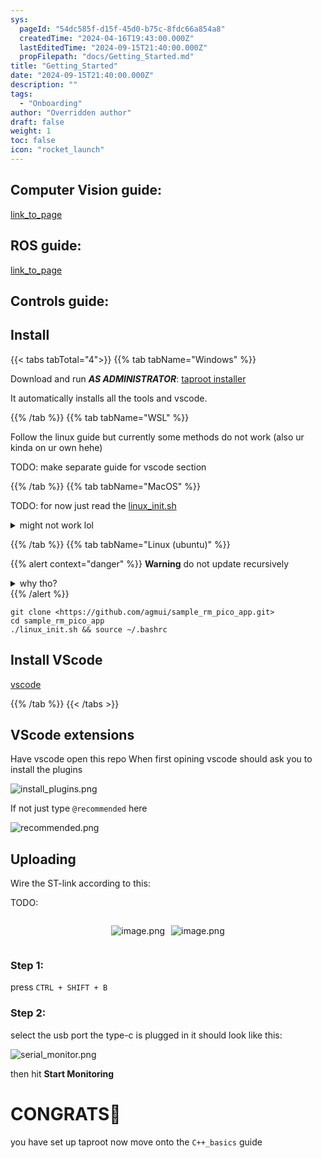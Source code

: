 ```yaml
---
sys:
  pageId: "54dc585f-d15f-45d0-b75c-8fdc66a854a8"
  createdTime: "2024-04-16T19:43:00.000Z"
  lastEditedTime: "2024-09-15T21:40:00.000Z"
  propFilepath: "docs/Getting_Started.md"
title: "Getting_Started"
date: "2024-09-15T21:40:00.000Z"
description: ""
tags:
  - "Onboarding"
author: "Overridden author"
draft: false
weight: 1
toc: false
icon: "rocket_launch"
---
```


## Computer Vision guide:

[link_to_page](86d45bc0-388b-4d26-8848-44f255f73d0e)

## ROS guide:

[link_to_page](3c76c1de-ec8f-46d6-8b0a-294005edc2d5)

## Controls guide:

## Install

{{< tabs tabTotal="4">}}
{{% tab tabName="Windows" %}}

Download and run _**AS ADMINISTRATOR**_: [taproot installer](https://github.com/Thornbots/TeachingFreshies/releases/tag/1.0)

It automatically installs all the tools and vscode.

{{% /tab %}}
{{% tab tabName="WSL" %}}

Follow the linux guide but currently some methods do not work (also ur kinda on ur own hehe)

TODO: make separate guide for vscode section

{{% /tab %}}
{{% tab tabName="MacOS" %}}

TODO: for now just read the [linux_init.sh](https://github.com/agmui/sample_rm_pico_app/blob/main/linux_init.sh)

<details>
<summary>might not work lol</summary>

`brew install libusb pkg-config`

Next install: [vscode](https://code.visualstudio.com/Download)

</details>

{{% /tab %}}
{{% tab tabName="Linux (ubuntu)" %}}

{{% alert context="danger" %}}
**Warning** do not update recursively
<details>
<summary>why tho?</summary>
There are some submodules that may go on for a while (like tinyusb) and I highly
recommend you don't need to get them.
If you want to see what submodules I update just look in `linux_init.sh`
</details>
{{% /alert %}}

```shell
git clone <https://github.com/agmui/sample_rm_pico_app.git>
cd sample_rm_pico_app
./linux_init.sh && source ~/.bashrc
```

## Install VScode

[vscode](https://code.visualstudio.com/Download)

{{% /tab %}}
{{< /tabs >}}

## VScode extensions

Have vscode open this repo
When first opining vscode should ask you to install the plugins

![install_plugins.png](https://prod-files-secure.s3.us-west-2.amazonaws.com/d518164a-d88e-44d1-a4ee-3adb3bd8bce0/89bd30f0-1825-4e77-867b-0a41ce370880/install_plugins.png?X-Amz-Algorithm=AWS4-HMAC-SHA256&X-Amz-Content-Sha256=UNSIGNED-PAYLOAD&X-Amz-Credential=ASIAZI2LB46664KN5IVV%2F20250217%2Fus-west-2%2Fs3%2Faws4_request&X-Amz-Date=20250217T061127Z&X-Amz-Expires=3600&X-Amz-Security-Token=IQoJb3JpZ2luX2VjEEYaCXVzLXdlc3QtMiJHMEUCID2ML%2F7%2FH3kV%2BDYbZZsY1d1DG1iTisTyHzHmkBEtGA%2B%2BAiEAo8vK0y1gPh%2F8Dc4OdsjttfGyK%2B2SY6%2B0JRK%2BjdyaCRQq%2FwMIbxAAGgw2Mzc0MjMxODM4MDUiDPNNDO2yK5jNyjtSGircA%2FC%2BMaQUQAtIunYW9qQNJcXT9IVrQ93zC4jKWkGoZZPKgjQn4X9mXr5RCaGDT3rL95P3E%2BqW6ialTmi8DnD7RMdS6H0cKWR2WztODa5hZDX6q5BL0piBOLiMgcYL%2FgrV5oVXjRVEytJDQewn0OR2Ded%2FCXEDNgijOmiBo%2FWRwL2OwByBCjHbenV7QvIOtFaXrNTJdXS2kRK5aSjNS0ezjiR0NjxgJQQJGsOWCoJ1ILFC3CFD9FKDIrmrz38juJK0WvqWcT6Rzxsn2W46tvRw5WzZJQO3vbQhOzoHx4Sh8loe2XLXAZwBv39pBjUdvb0K2m5807PycaQzHXTa3Avn0B9RJNk3ca6VMiF0xDoSAIYDvfaw2d6iFi5V2KCFx07yJyn4hy8MRnyNz4mPcXrIaJSR2WMb7CnWl%2BYjG3bhNkzlIhiSrhFq3OXVWs3o5NZ82qqbcdFeR8KZaTHrvEqWL7dhZ2cZviCLVhe3QXdkFc2j4BzOUeVJHwctKhBVxPaij6pkyb7VEaAw6S2B42%2FatS9WkYvwo1yY%2FIz3GhPJzK7I7vtP2OHOwHlS6y5yglp6nENiAwPB3Q7UgDVxsE00b3qoQxl3B0%2FaMivUXOz1%2BUa04VHuq0%2Bf3j0fRIqyMKuVy70GOqUBl0JO4SoO%2B853vZ3JTOpUJhSU%2Bjtw2ZYSQ9cwCxt%2B9fLkEuy5LZ6oXpUnrQOo%2B2%2BkvYFXehprQsI55wySfZN4agSx%2F%2FSL7NebBfBhqet0HgQxmzrzRjuxQsv5YtTlE2FJbOCNUWKlWQfV9DY3YuqK8Uyr57nUOpmlUxa1cOQcskhjuVO8%2FVNR%2BP2rdXJeo%2B%2Fqk3Gf1ENwDMXZydi5KFazpw%2FJFtQJ&X-Amz-Signature=1647f6458905042858381485e52dec0785e4c54b5331697d0f5ac1430b5a3d3f&X-Amz-SignedHeaders=host&x-id=GetObject)

If not just type `@recommended` here  

![recommended.png](https://prod-files-secure.s3.us-west-2.amazonaws.com/d518164a-d88e-44d1-a4ee-3adb3bd8bce0/61e661e9-5d85-4dfc-be0d-8d2097a5e793/recommended.png?X-Amz-Algorithm=AWS4-HMAC-SHA256&X-Amz-Content-Sha256=UNSIGNED-PAYLOAD&X-Amz-Credential=ASIAZI2LB46664KN5IVV%2F20250217%2Fus-west-2%2Fs3%2Faws4_request&X-Amz-Date=20250217T061127Z&X-Amz-Expires=3600&X-Amz-Security-Token=IQoJb3JpZ2luX2VjEEYaCXVzLXdlc3QtMiJHMEUCID2ML%2F7%2FH3kV%2BDYbZZsY1d1DG1iTisTyHzHmkBEtGA%2B%2BAiEAo8vK0y1gPh%2F8Dc4OdsjttfGyK%2B2SY6%2B0JRK%2BjdyaCRQq%2FwMIbxAAGgw2Mzc0MjMxODM4MDUiDPNNDO2yK5jNyjtSGircA%2FC%2BMaQUQAtIunYW9qQNJcXT9IVrQ93zC4jKWkGoZZPKgjQn4X9mXr5RCaGDT3rL95P3E%2BqW6ialTmi8DnD7RMdS6H0cKWR2WztODa5hZDX6q5BL0piBOLiMgcYL%2FgrV5oVXjRVEytJDQewn0OR2Ded%2FCXEDNgijOmiBo%2FWRwL2OwByBCjHbenV7QvIOtFaXrNTJdXS2kRK5aSjNS0ezjiR0NjxgJQQJGsOWCoJ1ILFC3CFD9FKDIrmrz38juJK0WvqWcT6Rzxsn2W46tvRw5WzZJQO3vbQhOzoHx4Sh8loe2XLXAZwBv39pBjUdvb0K2m5807PycaQzHXTa3Avn0B9RJNk3ca6VMiF0xDoSAIYDvfaw2d6iFi5V2KCFx07yJyn4hy8MRnyNz4mPcXrIaJSR2WMb7CnWl%2BYjG3bhNkzlIhiSrhFq3OXVWs3o5NZ82qqbcdFeR8KZaTHrvEqWL7dhZ2cZviCLVhe3QXdkFc2j4BzOUeVJHwctKhBVxPaij6pkyb7VEaAw6S2B42%2FatS9WkYvwo1yY%2FIz3GhPJzK7I7vtP2OHOwHlS6y5yglp6nENiAwPB3Q7UgDVxsE00b3qoQxl3B0%2FaMivUXOz1%2BUa04VHuq0%2Bf3j0fRIqyMKuVy70GOqUBl0JO4SoO%2B853vZ3JTOpUJhSU%2Bjtw2ZYSQ9cwCxt%2B9fLkEuy5LZ6oXpUnrQOo%2B2%2BkvYFXehprQsI55wySfZN4agSx%2F%2FSL7NebBfBhqet0HgQxmzrzRjuxQsv5YtTlE2FJbOCNUWKlWQfV9DY3YuqK8Uyr57nUOpmlUxa1cOQcskhjuVO8%2FVNR%2BP2rdXJeo%2B%2Fqk3Gf1ENwDMXZydi5KFazpw%2FJFtQJ&X-Amz-Signature=c998744a1ec74109689e8ae99fdef8eb018159e58b9ad24bfab6e3c4d1a3790a&X-Amz-SignedHeaders=host&x-id=GetObject)

## Uploading

Wire the ST-link according to this:

TODO:

<div style="display: flex;flex-direction: row; column-gap:10px; max-width: 630px;justify-content: center;">
<div>

![image.png](https://prod-files-secure.s3.us-west-2.amazonaws.com/d518164a-d88e-44d1-a4ee-3adb3bd8bce0/210ecb78-1116-4d7b-b9b7-2292f66fa2c2/image.png?X-Amz-Algorithm=AWS4-HMAC-SHA256&X-Amz-Content-Sha256=UNSIGNED-PAYLOAD&X-Amz-Credential=ASIAZI2LB46637IZA36S%2F20250217%2Fus-west-2%2Fs3%2Faws4_request&X-Amz-Date=20250217T061129Z&X-Amz-Expires=3600&X-Amz-Security-Token=IQoJb3JpZ2luX2VjEEYaCXVzLXdlc3QtMiJHMEUCIEsA%2FopDhZUBzRxW9%2B0%2B9Fz1q%2BckChBRFAQgBUxDfQMBAiEAw8wPHuuLyt7W6SpTluF%2BkT74dfKPVHVg5STuW2r9alMq%2FwMIbxAAGgw2Mzc0MjMxODM4MDUiDB5n8EhZVtmqTtDFJSrcA%2BjjJ81zE8BglbR42eby4fZx%2BYltdMoZRXAfQz6IuZ0JhlVL8RbkQ%2FgszQxFhgIwy525TTa2XVLFb8LKiLJGy8FuUxmWr9FVrQPExkMzDfDgRHEoFcKmYgwO0sEtHukARHq6LD8U9rx9MebB24YxZWA7MIrsphYuu%2FN0lx%2BTdT9LmtqPDnGsC2a0ipGSy9FqtdUka49N%2FbGTwFcBc1zvvK8xaEskuMxdGbcM68vBgzRjukyV2fQquMqJiRzQppP3nsfhcBx%2Fl9O1ZUbB%2FzMyOncmwDr8YhcSzq%2BEa%2FSx4TlxjDWyyO%2BYfwjOkILMb5MS59aRKJqdzKxFT%2Fv7yoN%2FC8iL1tmUYIf%2FfwqsqzY%2F%2BoK2RDhMzqPfiS0KWG8CkQAnLflXxZSPWPB2QiKU5vxFYv3gvJr2MNwoiZ4Bblpnaas%2B6LZKigQSJ9H8JjXDE7r4cIoLekG45ywGR%2B0bX6nbiKSERdEP%2FeuWMfKKsPRYa6UmUOljZJt3%2F4ge6aA5zQfGexsIA6ajzKRj3i4Ie4yeW0TThCcvHlBet7u5DWB%2F6wK6T%2BqUYfP%2FSni3AFEs3r1sXzs5eEg%2Bi3d0xs6bUD0b0VRlPaSl55%2FFPTHNs6TibHXlNb90D7aAkar8kzOEMPKUy70GOqUBCSimu0siizqYSXSRBCDxCjaw9FiENmdBCRJC1a7cvQLP8V5%2FcAwjjuKsqdrZvvh%2BrLeKP9EGYw1xWCxmpwGl4PD%2BiBIziT2%2B8LtfVWD7sxJiF1DhywSdEIC9E2TAwWRWoInaNomXi8k%2Fj34q2RTTCovCbqPhysk%2B5X%2Bzueyiy31QUJVFuRSR18DWF4EnLNvlAyPbgqfd7aNHVSml2rkFYLVBxLfC&X-Amz-Signature=8789ca2f14b49e9521365e570b8c883adbf9e1de221b026c0fde52831d9ce890&X-Amz-SignedHeaders=host&x-id=GetObject)

</div>
<div>

![image.png](https://prod-files-secure.s3.us-west-2.amazonaws.com/d518164a-d88e-44d1-a4ee-3adb3bd8bce0/33a0fd0f-8ca6-4a86-8e09-26e95ded1fff/image.png?X-Amz-Algorithm=AWS4-HMAC-SHA256&X-Amz-Content-Sha256=UNSIGNED-PAYLOAD&X-Amz-Credential=ASIAZI2LB46637KOYBYU%2F20250217%2Fus-west-2%2Fs3%2Faws4_request&X-Amz-Date=20250217T061130Z&X-Amz-Expires=3600&X-Amz-Security-Token=IQoJb3JpZ2luX2VjEEYaCXVzLXdlc3QtMiJIMEYCIQCPN%2FvDZ6ePH%2B2XuKu279Mh3htcLCqeJfBnxeCIploGKAIhAPVBGSxPczAKSBOVpNsGgBn8vS55rxZ%2FmQacGx5JmORrKv8DCG8QABoMNjM3NDIzMTgzODA1IgzLF4TfhzApnFGkqYQq3ANKhFMAoJPbRyeaeTdLIFRK2WuwSDLyFpEuN6GjANk%2F5iu6ZyHUG79to9Kb7QuBMa7lrLFqqgC9GswE5RBONqbLMImMUJtdHKCTx%2BaCd%2FD1bp%2BLIvYiEiXPyffQQfAUAZxbG9H4kJcVl%2BIB8vE3fzb0tGaVhSfkDGwjJNSlcujH2GCMYyOeTu63h96gPFJKKvQJ5319dfJA1jojrkEyEGf7Mxjz5aa0%2B6mBZy8JqmtDZTpqxm8UWQWV%2F8%2F0zcRXVG2OQ5tHfRSPvAgqET0ylkhgeJR9vyq0IagItc%2BfFlyaKfMOjmDnek8GNus6oZdZTqOpcCqFpnoubXs0r8wA%2BerF3R3%2BBMjqbR9ZdQxkQKuTGoJCMamYXSwK17Q4OJwtLBACBZrH1rxcVZuHSYm%2BZQ6yym7xD16l8xPgaawu%2BXFHgaG%2BCSWc778SRgURveq8s8ouPzAuQjnuvc%2BtNqTo4rie%2FdfRRY1TMGFPZJfbpltQQFQo%2Fdo6WuKidfX1AQH3FpdeEwKVSnXpVzx1DLSit7DyLGgJ%2B%2BYmVgMMa56YbnEQ3mvFw02k476XzpvrvjVnV2D5vr%2B2%2B19BgLmMWyS5lqLA1nhq28gbubwCfg9JRPXjAlXYpsMrP%2BcFgv7PDzCGlcu9BjqkAVCreBJeR5TTBG%2FBqCR52w5qyGO2Afx6058kJg5Ll93zRbwfMGG6biQHG4klDHOYK0NNx5pvslliZjvSoawYJG8mFMqobZiVjKYqLy7xDvK8niA%2Fe23FPGZ5vrk2d9nT%2FnXh4qIAaKMHbJ28ZFQ6eXIu09Sd2oOBft5IIAACgdqsyV%2FdwEPtxqh%2F8RXeI%2FozRFfY0Y8R5KsHKBl1PGtWEmWZsLRR&X-Amz-Signature=d8d4c543ee3bb6a95ab5eb716c4735aa92771d6bc43d960e12711d0eda7a7cab&X-Amz-SignedHeaders=host&x-id=GetObject)

</div>
</div>

### Step 1:

press `CTRL + SHIFT + B`

### Step 2:

select the usb port the type-c is plugged in it should look like this:

![serial_monitor.png](https://prod-files-secure.s3.us-west-2.amazonaws.com/d518164a-d88e-44d1-a4ee-3adb3bd8bce0/f03f4774-05d4-4393-b6a0-d5efb6d315ab/serial_monitor.png?X-Amz-Algorithm=AWS4-HMAC-SHA256&X-Amz-Content-Sha256=UNSIGNED-PAYLOAD&X-Amz-Credential=ASIAZI2LB46664KN5IVV%2F20250217%2Fus-west-2%2Fs3%2Faws4_request&X-Amz-Date=20250217T061127Z&X-Amz-Expires=3600&X-Amz-Security-Token=IQoJb3JpZ2luX2VjEEYaCXVzLXdlc3QtMiJHMEUCID2ML%2F7%2FH3kV%2BDYbZZsY1d1DG1iTisTyHzHmkBEtGA%2B%2BAiEAo8vK0y1gPh%2F8Dc4OdsjttfGyK%2B2SY6%2B0JRK%2BjdyaCRQq%2FwMIbxAAGgw2Mzc0MjMxODM4MDUiDPNNDO2yK5jNyjtSGircA%2FC%2BMaQUQAtIunYW9qQNJcXT9IVrQ93zC4jKWkGoZZPKgjQn4X9mXr5RCaGDT3rL95P3E%2BqW6ialTmi8DnD7RMdS6H0cKWR2WztODa5hZDX6q5BL0piBOLiMgcYL%2FgrV5oVXjRVEytJDQewn0OR2Ded%2FCXEDNgijOmiBo%2FWRwL2OwByBCjHbenV7QvIOtFaXrNTJdXS2kRK5aSjNS0ezjiR0NjxgJQQJGsOWCoJ1ILFC3CFD9FKDIrmrz38juJK0WvqWcT6Rzxsn2W46tvRw5WzZJQO3vbQhOzoHx4Sh8loe2XLXAZwBv39pBjUdvb0K2m5807PycaQzHXTa3Avn0B9RJNk3ca6VMiF0xDoSAIYDvfaw2d6iFi5V2KCFx07yJyn4hy8MRnyNz4mPcXrIaJSR2WMb7CnWl%2BYjG3bhNkzlIhiSrhFq3OXVWs3o5NZ82qqbcdFeR8KZaTHrvEqWL7dhZ2cZviCLVhe3QXdkFc2j4BzOUeVJHwctKhBVxPaij6pkyb7VEaAw6S2B42%2FatS9WkYvwo1yY%2FIz3GhPJzK7I7vtP2OHOwHlS6y5yglp6nENiAwPB3Q7UgDVxsE00b3qoQxl3B0%2FaMivUXOz1%2BUa04VHuq0%2Bf3j0fRIqyMKuVy70GOqUBl0JO4SoO%2B853vZ3JTOpUJhSU%2Bjtw2ZYSQ9cwCxt%2B9fLkEuy5LZ6oXpUnrQOo%2B2%2BkvYFXehprQsI55wySfZN4agSx%2F%2FSL7NebBfBhqet0HgQxmzrzRjuxQsv5YtTlE2FJbOCNUWKlWQfV9DY3YuqK8Uyr57nUOpmlUxa1cOQcskhjuVO8%2FVNR%2BP2rdXJeo%2B%2Fqk3Gf1ENwDMXZydi5KFazpw%2FJFtQJ&X-Amz-Signature=35fe83602771f1d378cdd212a422300c99c96874904198c421f2aa30afa25dbc&X-Amz-SignedHeaders=host&x-id=GetObject)

then hit **Start Monitoring**

# CONGRATS🎉

you have set up taproot now move onto the `C++_basics` guide
